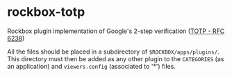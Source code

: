 rockbox-totp
============

Rockbox plugin implementation of Google's 2-step verification ([TOTP - RFC 6238](http://www.faqs.org/rfcs/rfc6238.html))

All the files should be placed in a subdirectory of `$ROCKBOX/apps/plugins/`. This directory must then be 
added as any other plugin to the `CATEGORIES` (as an application) and `viewers.config` (associated to '*') files.